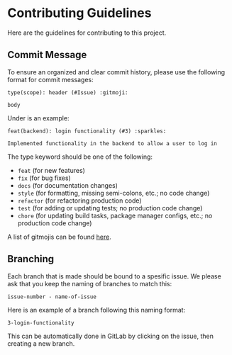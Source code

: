 # Contributing Guidelines

Here are the guidelines for contributing to this project.

## Commit Message

To ensure an organized and clear commit history, please use the following format for commit messages:

``````
type(scope): header (#Issue) :gitmoji:

body
``````

Under is an example:

``````
feat(backend): login functionality (#3) :sparkles:

Implemented functionality in the backend to allow a user to log in
``````

The type keyword should be one of the following:

- `feat` (for new features)
- `fix` (for bug fixes)
- `docs` (for documentation changes)
- `style` (for formatting, missing semi-colons, etc.; no code change)
- `refactor` (for refactoring production code)
- `test` (for adding or updating tests; no production code change)
- `chore` (for updating build tasks, package manager configs, etc.; no production code change)

A list of gitmojis can be found [here](https://gitmoji.dev/).

## Branching

Each branch that is made should be bound to a spesific issue. We please ask that you keep the naming of branches to match this:

`issue-number - name-of-issue`

Here is an example of a branch following this naming format:

`3-login-functionality`

This can be automatically done in GitLab by clicking on the issue, then creating a new branch.
